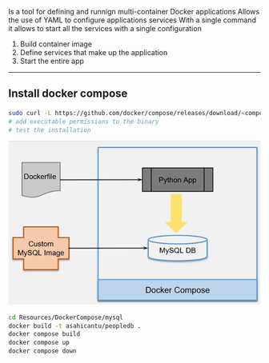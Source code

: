 Is a tool for defining and runnign multi-container Docker applications
Allows the use of YAML to configure applications services
With a single command it allows to start all the services with a single configuration

1. Build container image
2. Define services that make up the application
3. Start the entire app
___
## Install docker compose
```bash
sudo curl -L https://github.com/docker/compose/releases/download/<compose_version> /docker-compose-$(uname -s)-$(uname -m) -o /usr/local/bin/docker-compose
# add executable permissions to the binary
# test the installation
```

![DockerComposeArchitecture.png](./Resources/DockerComposeArchitecture.png)

```bash
cd Resources/DockerCompose/mysql
docker build -t asahicantu/peopledb .
docker compose build
docker compose up
docker compose down
```